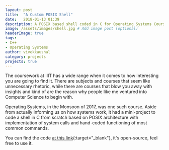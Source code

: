 ```yaml
---
layout: post
title:  "A Custom POSIX Shell"
date:   2018-01-13 01:39
description: A POSIX based shell coded in C for Operating Systems Course.
image: /assets/images/shell.jpg # Add image post (optional)
headerImage: true
tags:
- C++
- Operating Systems
author: vivekkaushal
category: projects
projects: true
---
```

The coursework at IIIT has a wide range when it comes to how interesting you are going to find it. There are subjects and courses that seem like unnecessary rhetoric, while there are courses that blow you away with insights and kind of are the reason why people like me ventured into Computer Science to begin with.

Operating Systems, in the Monsoon of 2017, was one such course. Aside from actually informing us on how systems work, it had a mini-project to code a shell in C from scratch based on POSIX architecture with implementation of system calls and hand-coded functioning of most common commands.

You can find the code [at this link][github]{:target="_blank"}, it's open-source, feel free to use it. 

[github]: https://github.com/kaushalvivek/Shell
